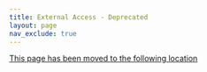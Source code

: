 ```yaml
---
title: External Access - Deprecated
layout: page
nav_exclude: true
---
```

[This page has been moved to the following location](./External-Access-5.md)